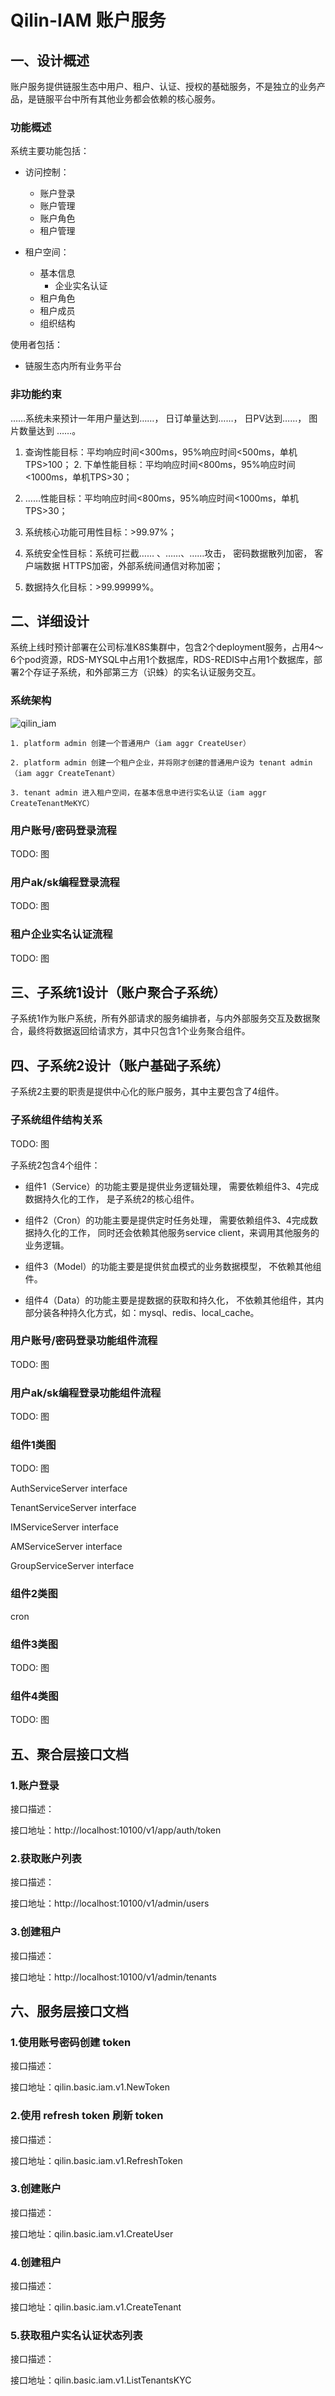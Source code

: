 # Qilin-IAM 账户服务

## 一、设计概述

账户服务提供链服生态中用户、租户、认证、授权的基础服务，不是独立的业务产品，是链服平台中所有其他业务都会依赖的核心服务。

### 功能概述

系统主要功能包括：

- 访问控制：
    - 账户登录
    - 账户管理
    - 账户角色
    - 租户管理

- 租户空间：
    - 基本信息
        - 企业实名认证
    - 租户角色
    - 租户成员
    - 组织结构

使⽤者包括：

- 链服生态内所有业务平台

### ⾮功能约束

……系统未来预计⼀年⽤户量达到……， ⽇订单量达到……， ⽇PV达到……， 图⽚数量达到 ……。

1. 查询性能⽬标：平均响应时间<300ms，95%响应时间<500ms，单机TPS>100； 2. 下单性能⽬标：平均响应时间<800ms，95%响应时间<1000ms，单机TPS>30；

3. ……性能⽬标：平均响应时间<800ms，95%响应时间<1000ms，单机TPS>30；

4. 系统核⼼功能可⽤性⽬标：>99.97%；

5. 系统安全性⽬标：系统可拦截…… 、……、……攻击， 密码数据散列加密， 客户端数据 HTTPS加密，外部系统间通信对称加密；

6. 数据持久化⽬标：>99.99999%。

## 二、详细设计

系统上线时预计部署在公司标准K8S集群中，包含2个deployment服务，占用4～6个pod资源，RDS-MYSQL中占用1个数据库，RDS-REDIS中占用1个数据库，部署2个存证⼦系统，和外部第三⽅（识蛛）的实名认证服务交互。

### 系统架构

![qilin_iam](../../images/qilin/qilin-iam.png)

```
1. platform admin 创建一个普通用户（iam aggr CreateUser）

2. platform admin 创建一个租户企业，并将刚才创建的普通用户设为 tenant admin（iam aggr CreateTenant）

3. tenant admin 进入租户空间，在基本信息中进行实名认证（iam aggr CreateTenantMeKYC）

```

### 用户账号/密码登录流程

TODO: 图

### 用户ak/sk编程登录流程

TODO: 图

### 租户企业实名认证流程

TODO: 图

## 三、子系统1设计（账户聚合子系统）

⼦系统1作为账户系统，所有外部请求的服务编排者，与内外部服务交互及数据聚合，最终将数据返回给请求方，其中只包含1个业务聚合组件。

## 四、子系统2设计（账户基础子系统）

⼦系统2主要的职责是提供中心化的账户服务，其中主要包含了4组件。

### 子系统组件结构关系

TODO: 图

⼦系统2包含4个组件： 

- 组件1（Service）的功能主要是提供业务逻辑处理， 需要依赖组件3、4完成数据持久化的工作， 是⼦系统2的核⼼组件。

- 组件2（Cron）的功能主要是提供定时任务处理， 需要依赖组件3、4完成数据持久化的工作， 同时还会依赖其他服务service client，来调用其他服务的业务逻辑。

- 组件3（Model）的功能主要是提供贫血模式的业务数据模型， 不依赖其他组件。

- 组件4（Data）的功能主要是提数据的获取和持久化， 不依赖其他组件，其内部分装各种持久化方式，如：mysql、redis、local_cache。

### 用户账号/密码登录功能组件流程

TODO: 图

### 用户ak/sk编程登录功能组件流程

TODO: 图

### 组件1类图

TODO: 图

AuthServiceServer interface

TenantServiceServer interface

IMServiceServer interface

AMServiceServer interface

GroupServiceServer interface

### 组件2类图

cron

### 组件3类图

TODO: 图

### 组件4类图

TODO: 图

## 五、聚合层接口文档

### 1.账户登录

接口描述：

接口地址：http://localhost:10100/v1/app/auth/token

### 2.获取账户列表

接口描述：

接口地址：http://localhost:10100/v1/admin/users

### 3.创建租户

接口描述：

接口地址：http://localhost:10100/v1/admin/tenants

## 六、服务层接口文档

### 1.使用账号密码创建 token

接口描述：

接口地址：qilin.basic.iam.v1.NewToken

### 2.使用 refresh token 刷新 token

接口描述：

接口地址：qilin.basic.iam.v1.RefreshToken

### 3.创建账户

接口描述：

接口地址：qilin.basic.iam.v1.CreateUser

### 4.创建租户

接口描述：

接口地址：qilin.basic.iam.v1.CreateTenant

### 5.获取租户实名认证状态列表

接口描述：

接口地址：qilin.basic.iam.v1.ListTenantsKYC

